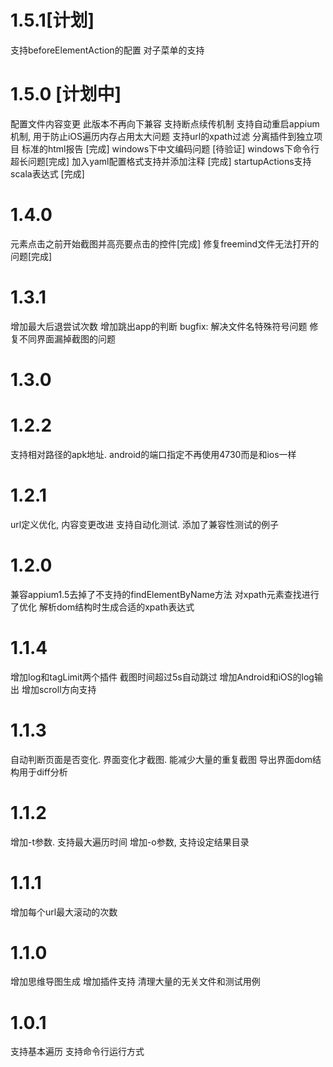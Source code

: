 # 1.5.1[计划]
支持beforeElementAction的配置
对子菜单的支持

# 1.5.0 [计划中]
配置文件内容变更 此版本不再向下兼容
支持断点续传机制
支持自动重启appium机制, 用于防止iOS遍历内存占用太大问题
支持url的xpath过滤
分离插件到独立项目
标准的html报告 [完成]
windows下中文编码问题 [待验证]
windows下命令行超长问题[完成]
加入yaml配置格式支持并添加注释 [完成]
startupActions支持scala表达式 [完成]

# 1.4.0
元素点击之前开始截图并高亮要点击的控件[完成]
修复freemind文件无法打开的问题[完成]
# 1.3.1
增加最大后退尝试次数
增加跳出app的判断
bugfix:
解决文件名特殊符号问题
修复不同界面漏掉截图的问题

# 1.3.0

# 1.2.2
支持相对路径的apk地址.
android的端口指定不再使用4730而是和ios一样
# 1.2.1
url定义优化, 内容变更改进
支持自动化测试. 添加了兼容性测试的例子
# 1.2.0
兼容appium1.5去掉了不支持的findElementByName方法
对xpath元素查找进行了优化 解析dom结构时生成合适的xpath表达式
# 1.1.4
增加log和tagLimit两个插件
截图时间超过5s自动跳过
增加Android和iOS的log输出
增加scroll方向支持
# 1.1.3
自动判断页面是否变化. 界面变化才截图. 能减少大量的重复截图
导出界面dom结构用于diff分析
# 1.1.2
增加-t参数. 支持最大遍历时间
增加-o参数, 支持设定结果目录
# 1.1.1
增加每个url最大滚动的次数
# 1.1.0
增加思维导图生成
增加插件支持
清理大量的无关文件和测试用例

# 1.0.1
支持基本遍历
支持命令行运行方式
